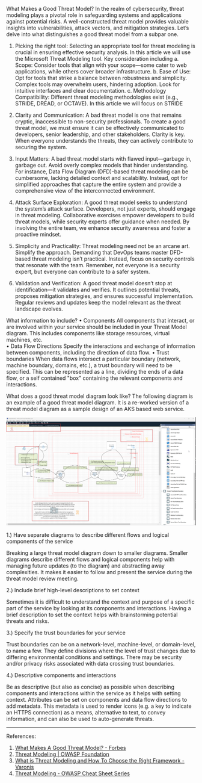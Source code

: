 
What Makes a Good Threat Model?
In the realm of cybersecurity, threat modeling plays a pivotal role in safeguarding systems and applications against potential risks. A well-constructed threat model provides valuable insights into vulnerabilities, attack vectors, and mitigation strategies. Let’s delve into what distinguishes a good threat model from a subpar one.

1. Picking the right tool: 
Selecting an appropriate tool for threat modeling is crucial in ensuring effective security analysis. In this article we will use the Microsoft Threat Modeling tool. Key consideration including 
a.	Scope: Consider tools that align with your scope—some cater to web applications, while others cover broader infrastructure.
b.	Ease of Use: Opt for tools that strike a balance between robustness and simplicity. Complex tools may overwhelm users, hindering adoption. Look for intuitive interfaces and clear documentation.
c.	Methodology Compatibility: Different threat modeling methodologies exist (e.g., STRIDE, DREAD, or OCTAVE). In this article we will focus on STRIDE  

2. Clarity and Communication:
A bad threat model is one that remains cryptic, inaccessible to non-security professionals. To create a good threat model, we must ensure it can be effectively communicated to developers, senior leadership, and other stakeholders. Clarity is key. When everyone understands the threats, they can actively contribute to securing the system.
3. Input Matters:
A bad threat model starts with flawed input—garbage in, garbage out. Avoid overly complex models that hinder understanding. For instance, Data Flow Diagram (DFD)-based threat modeling can be cumbersome, lacking detailed context and scalability. Instead, opt for simplified approaches that capture the entire system and provide a comprehensive view of the interconnected environment.
4.  Attack Surface Exploration:
A good threat model seeks to understand the system’s attack surface. Developers, not just experts, should engage in threat modeling. Collaborative exercises empower developers to build threat models, while security experts offer guidance when needed. By involving the entire team, we enhance security awareness and foster a proactive mindset.
5.  Simplicity and Practicality:
Threat modeling need not be an arcane art. Simplify the approach. Demanding that DevOps teams master DFD-based threat modeling isn’t practical. Instead, focus on security controls that resonate with the team. Remember, not everyone is a security expert, but everyone can contribute to a safer system.
6.  Validation and Verification:
A good threat model doesn’t stop at identification—it validates and verifies. It outlines potential threats, proposes mitigation strategies, and ensures successful implementation. Regular reviews and updates keep the model relevant as the threat landscape evolves.

What information to include?
•	Components
All components that interact, or are involved within your service should be included in your Threat Model diagram.  This includes components like storage resources, virtual machines, etc.  
•	Data Flow Directions
Specify the interactions and exchange of information between components, including the direction of data flow. 
•	Trust boundaries
When data flows intersect a particular boundary (network, machine boundary, domains, etc.), a trust boundary will need to be specified. This can be represented as a line, dividing the ends of a data flow, or a self contained "box" containing the relevant components and interactions.

What does a good threat model diagram look like?
The following diagram is an example of a good threat model diagram. It is a re-worked version of a threat model diagram as a sample design of an AKS based web service.

![picture 0](../images/787862a3225125c13419f715b6a08ff7e6cc7bddf135e3d088634b65325c46f6.png)  

1.) Have separate diagrams to describe different flows and logical components of the service

Breaking a large threat model diagram down to smaller diagrams.  Smaller diagrams describe different flows and logical components help with managing future updates (to the diagram) and abstracting away complexities. It makes it easier to follow and present the service during the threat model review meeting.    

2.) Include brief high-level descriptions to set context

Sometimes it is difficult to understand the context and purpose of a specific part of the service by looking at its components and interactions. Having a brief description to set the context helps with brainstorming potential threats and risks.

3.) Specify the trust boundaries for your service

Trust boundaries can be on a network-level, machine-level, or domain-level, to name a few. They define divisions where the level of trust changes due to differing environmental conditions and settings. There may be security and/or privacy risks associated with data crossing trust boundaries.

4.) Descriptive components and interactions

Be as descriptive (but also as concise) as possible when describing components and interactions within the service as it helps with setting context. Attributes can be set on components and data flow directions to add metadata. This metadata is used to render icons (e.g. a key to indicate an HTTPS connection) as a means, alternative to text, to convey information, and can also be used to auto-generate threats.



________________________________________
References:
1.	<a href = "https://www.forbes.com/sites/forbestechcouncil/2020/12/21/what-makes-a-good-threat-model/" >What Makes A Good Threat Model? - Forbes</a> 
2.	<a href = "https://owasp.org/www-community/Threat_Modeling">Threat Modeling | OWASP Foundation</a> 
3.	<a href = "https://www.varonis.com/blog/threat-modeling">What is Threat Modeling and How To Choose the Right Framework - Varonis</a> 
4.	<a href = "https://cheatsheetseries.owasp.org/cheatsheets/Threat_Modeling_Cheat_Sheet.html">Threat Modeling - OWASP Cheat Sheet Series</a> 

